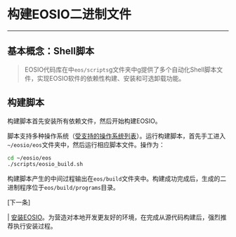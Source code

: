 # 构建EOSIO二进制文件
---

## 基本概念：Shell脚本

> EOSIO代码库在中`eos/scripts`g文件夹中g提供了多个自动化Shell脚本文件，实现EOSIO软件的依赖性构建、安装和可选卸载功能。

## 构建脚本

构建脚本首先安装所有依赖文件，然后开始构建EOSIO。

脚本支持多种操作系统（[受支持的操作系统列表](../../index.md#supported-operating-systems)）。运行构建脚本，首先手工进入`~/eosio/eos`文件夹中，然后运行相应脚本文件。操作为：

```sh
cd ~/eosio/eos
./scripts/eosio_build.sh
```

构建脚本产生的中间过程输出在`eos/build`文件夹中。构建成功完成后，生成的二进制程序位于`eos/build/programs`目录。

[下一条]

| [安装EOSIO](03_install-eosio-binaries.md)。为营造对本地开发更友好的环境，在完成从源代码构建后，强烈推荐执行安装过程。
